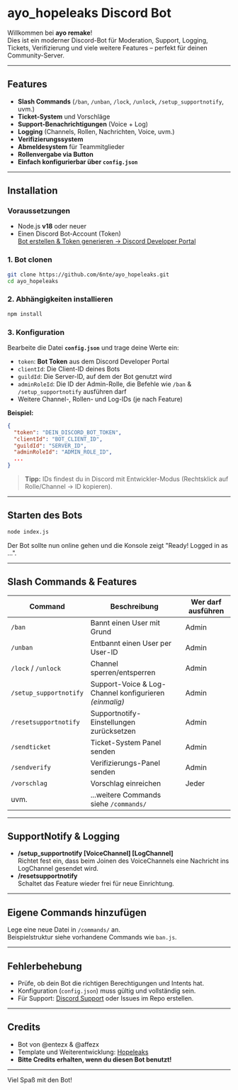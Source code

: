 # ayo_hopeleaks Discord Bot

Willkommen bei **ayo remake**!  
Dies ist ein moderner Discord-Bot für Moderation, Support, Logging, Tickets, Verifizierung und viele weitere Features – perfekt für deinen Community-Server.

---

## Features

- **Slash Commands** (`/ban`, `/unban`, `/lock`, `/unlock`, `/setup_supportnotify`, uvm.)
- **Ticket-System** und Vorschläge
- **Support-Benachrichtigungen** (Voice + Log)
- **Logging** (Channels, Rollen, Nachrichten, Voice, uvm.)
- **Verifizierungssystem**
- **Abmeldesystem** für Teammitglieder
- **Rollenvergabe via Button**
- **Einfach konfigurierbar über `config.json`**

---

## Installation

### Voraussetzungen

- Node.js **v18** oder neuer
- Einen Discord Bot-Account (Token)  
  [Bot erstellen & Token generieren → Discord Developer Portal](https://discord.com/developers/applications)

### 1. Bot clonen

```bash
git clone https://github.com/6nte/ayo_hopeleaks.git
cd ayo_hopeleaks
```

### 2. Abhängigkeiten installieren

```bash
npm install
```

### 3. Konfiguration

Bearbeite die Datei **`config.json`** und trage deine Werte ein:

- `token`: **Bot Token** aus dem Discord Developer Portal
- `clientId`: Die Client-ID deines Bots
- `guildId`: Die Server-ID, auf dem der Bot genutzt wird
- `adminRoleId`: Die ID der Admin-Rolle, die Befehle wie `/ban` & `/setup_supportnotify` ausführen darf
- Weitere Channel-, Rollen- und Log-IDs (je nach Feature)

**Beispiel:**
```json
{
  "token": "DEIN_DISCORD_BOT_TOKEN",
  "clientId": "BOT_CLIENT_ID",
  "guildId": "SERVER_ID",
  "adminRoleId": "ADMIN_ROLE_ID",
  ...
}
```

> **Tipp:** IDs findest du in Discord mit Entwickler-Modus (Rechtsklick auf Rolle/Channel → ID kopieren).

---

## Starten des Bots

```bash
node index.js
```

Der Bot sollte nun online gehen und die Konsole zeigt "Ready! Logged in as ...".

---

## Slash Commands & Features

| Command                  | Beschreibung                                               | Wer darf ausführen      |
|--------------------------|------------------------------------------------------------|-------------------------|
| `/ban`                   | Bannt einen User mit Grund                                 | Admin                   |
| `/unban`                 | Entbannt einen User per User-ID                            | Admin                   |
| `/lock` / `/unlock`      | Channel sperren/entsperren                                 | Admin                   |
| `/setup_supportnotify`   | Support-Voice & Log-Channel konfigurieren *(einmalig)*     | Admin                   |
| `/resetsupportnotify`    | Supportnotify-Einstellungen zurücksetzen                   | Admin                   |
| `/sendticket`            | Ticket-System Panel senden                                 | Admin                   |
| `/sendverify`            | Verifizierungs-Panel senden                                | Admin                   |
| `/vorschlag`             | Vorschlag einreichen                                       | Jeder                   |
| uvm.                     | ...weitere Commands siehe `/commands/`                     |                         |

---

## SupportNotify & Logging

- **/setup_supportnotify [VoiceChannel] [LogChannel]**  
  Richtet fest ein, dass beim Joinen des VoiceChannels eine Nachricht ins LogChannel gesendet wird.
- **/resetsupportnotify**  
  Schaltet das Feature wieder frei für neue Einrichtung.

---

## Eigene Commands hinzufügen

Lege eine neue Datei in `/commands/` an.  
Beispielstruktur siehe vorhandene Commands wie `ban.js`.

---

## Fehlerbehebung

- Prüfe, ob dein Bot die richtigen Berechtigungen und Intents hat.
- Konfiguration (`config.json`) muss gültig und vollständig sein.
- Für Support: [Discord Support](https://discord.gg/hope-leaks) oder Issues im Repo erstellen.

---

## Credits

- Bot von @entezx & @affezx  
- Template und Weiterentwicklung: [Hopeleaks](https://discord.gg/hope-leaks)
- **Bitte Credits erhalten, wenn du diesen Bot benutzt!**

---

Viel Spaß mit den Bot!
